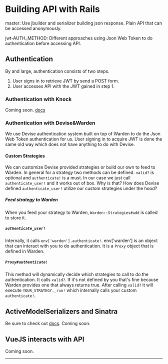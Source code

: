 # Building API with Rails
master: Use jbuilder and serializer building json response. Plain API that can be accessed anonymously.

jwt-AUTH_METHOD: Different approaches using Json Web Token to do authentication before accessing API.
## Authentication
By and large, authentication consists of two steps.
1. User signs in to retrieve JWT by send a POST form.
2. User accesses API with the JWT gained in step 1.
### Authentication with Knock
Coming soon. [docs][0]
### Authentication with Devise&Warden
We use Devise authentication system built on top of Warden to do the Json Web Token authentication for us. User signing in to acquire JWT is done the same old way which does not have anything to do with Devise.
#### Custom Strategies
We can customize Devise provided strategies or build our own to feed to Warden. In general for a strategy two methods can be defined. `valid?` is optional and `authenticate!` is a must. In our case we just call `authenticate_user!` and it works out of box. Why is that? How does Devise defined `authenticate_user!` utilize our custom strategies under the hood?
##### Feed strategy to Warden
When you feed your strategy to Warden, `Warden::Strategies#add` is called to store it.
##### `authenticate_user!`
Internally, it calls `env['warden'].authenticate!`. env['warden'] is an object that can interact with you to do authentication. It is a `Proxy` object that is defined in Warden.
##### `Proxy#authenticate!`
This method will dynamically decide which strategies to call to do the authentication. It calls `valid?`. If it's not defined by you that's fine because Warden provides one that always returns true. After calling `valid?` it will execute `YOUR_STRATEGY._run!` which internally calls your custom `authenticate!`.
## ActiveModelSerializers and Sinatra
Be sure to check out [docs][1]. Coming soon.
## VueJS interacts with API
Coming soon.

---
[0]: https://github.com/nsarno/knock
[1]: https://github.com/rails-api/active_model_serializers/tree/0-10-stable
